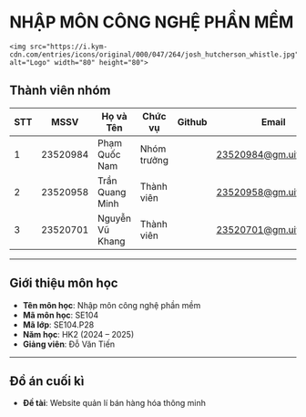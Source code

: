 # NHẬP MÔN CÔNG NGHỆ PHẦN MỀM
    <img src="https://i.kym-cdn.com/entries/icons/original/000/047/264/josh_hutcherson_whistle.jpg" alt="Logo" width="80" height="80">

## Thành viên nhóm

| STT | MSSV     | Họ và Tên          | Chức vụ      | Github                | Email                         |
|-----|----------|-------------------|--------------|----------------------|------------------------------|
| 1   | 23520984 | Phạm Quốc Nam     | Nhóm trưởng  |  | 23520984@gm.uit.edu.vn |
| 2   | 23520958 | Trần Quang Minh   | Thành viên   |  | 23520958@gm.uit.edu.vn |
| 3   | 23520701 | Nguyễn Vũ Khang    | Thành viên   |  | 23520701@gm.uit.edu.vn |

---

## Giới thiệu môn học

- **Tên môn học**: Nhập môn công nghệ phần mềm  
- **Mã môn học**: SE104  
- **Mã lớp**: SE104.P28
- **Năm học**: HK2 (2024 – 2025)  
- **Giảng viên**: Đỗ Văn Tiến

---

## Đồ án cuối kì

- **Đề tài**: Website quản lí bán hàng hóa thông minh
